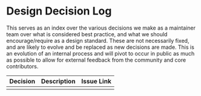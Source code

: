 # Design Decision Log

This serves as an index over the various decisions we make as a maintainer team over what is considered best practice, and
what we should encourage/require as a design standard. These are not necessarily fixed, and are likely to evolve and be
replaced as new decisions are made. This is an evolution of an internal process and will pivot to occur
in public as much as possible to allow for external feedback from the community and core contributors. 

| Decision | Description                                                                                                                                                                              | Issue Link |
|----------|------------------------------------------------------------------------------------------------------------------------------------------------------------------------------------------|------------|
| []()     |  | |
 